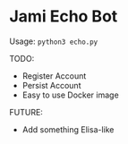 # Jami Echo Bot

Usage:
`python3 echo.py`

TODO:
- Register Account
- Persist Account
- Easy to use Docker image

FUTURE:
- Add something Elisa-like
